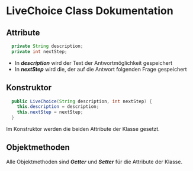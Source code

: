 # LiveChoice Class Dokumentation

## Attribute

```java
  private String description;
  private int nextStep;
```

+ In ***description*** wird der Text der Antwortmöglichkeit gespeichert
+ In ***nextStep*** wird die, der auf die Antwort folgenden Frage gespeichert

## Konstruktor

```java
  public LiveChoice(String description, int nextStep) {
    this.description = description;
    this.nextStep = nextStep;
  }
```

Im Konstruktor werden die beiden Attribute der Klasse gesetzt.

## Objektmethoden

Alle Objektmethoden sind ***Getter*** und ***Setter*** für die Attribute der Klasse.